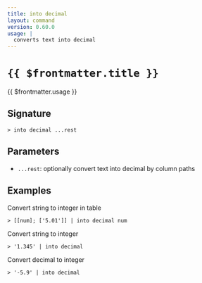 ```yaml
---
title: into decimal
layout: command
version: 0.60.0
usage: |
  converts text into decimal
---
```


# `{{ $frontmatter.title }}`

<div style='white-space: pre-wrap;'>{{ $frontmatter.usage }}</div>

## Signature

`> into decimal ...rest`

## Parameters

- `...rest`: optionally convert text into decimal by column paths

## Examples

Convert string to integer in table

```shell
> [[num]; ['5.01']] | into decimal num
```

Convert string to integer

```shell
> '1.345' | into decimal
```

Convert decimal to integer

```shell
> '-5.9' | into decimal
```
